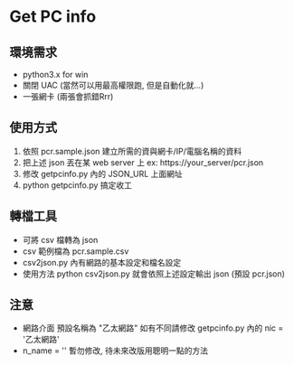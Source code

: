 # Get PC info

## 環境需求

* python3.x for win
* 關閉 UAC (當然可以用最高權限跑, 但是自動化就...)
* 一張網卡 (兩張會抓錯Rrr)

## 使用方式

1. 依照 pcr.sample.json 建立所需的資與網卡/IP/電腦名稱的資料
2. 把上述 json 丟在某 web server 上 ex: https://your_server/pcr.json
3. 修改 getpcinfo.py 內的 JSON_URL 上面網址
4. python getpcinfo.py 搞定收工

## 轉檔工具

* 可將 csv 檔轉為 json
* csv 範例檔為 pcr.sample.csv
* csv2json.py 內有網路的基本設定和檔名設定
* 使用方法 python csv2json.py 就會依照上述設定輸出 json (預設 pcr.json)

## 注意

* 網路介面 預設名稱為 "乙太網路" 如有不同請修改 getpcinfo.py 內的 nic = '乙太網路' 
* n_name = '' 暫勿修改, 待未來改版用聰明一點的方法
